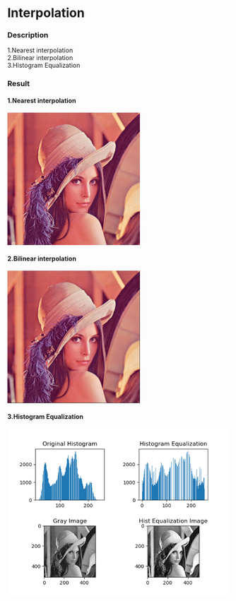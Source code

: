 # Interpolation

### Description
1.Nearest interpolation<br>
2.Bilinear interpolation<br>
3.Histogram Equalization<br>

### Result
#### 1.Nearest interpolation
<img width=300 src='./result/Upsampling by nearest interpolation.png'>

#### 2.Bilinear interpolation
<img width=300 src='./result/Upsampling by bilinear interpolation.png'>

#### 3.Histogram Equalization
<img src='./result/Histogram Equalization.png'>
